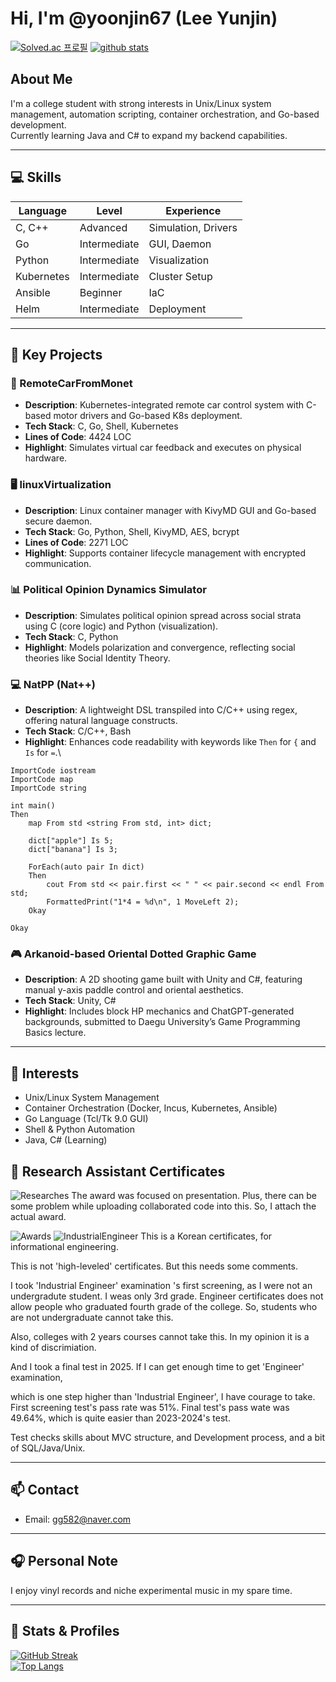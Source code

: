 
# Hi, I'm @yoonjin67 (Lee Yunjin)

[![Solved.ac 프로필](http://mazassumnida.wtf/api/generate_badge?boj=yoonjin67)](https://solved.ac/yoonjin67)
[![github stats](https://github-readme-stats.vercel.app/api?username=yoonjin67)](https://github.com/anuraghazra/github-readme-stats)

## About Me

I'm a college student with strong interests in Unix/Linux system management, automation scripting, container orchestration, and Go-based development.  
Currently learning Java and C# to expand my backend capabilities.

---

## 💻 Skills
| Language         | Level       | Experience       |
|------------------|-------------|------------------|
| C, C++           | Advanced    | Simulation, Drivers |
| Go               | Intermediate| GUI, Daemon         |
| Python           | Intermediate| Visualization       |
| Kubernetes       | Intermediate| Cluster Setup       |
| Ansible          | Beginner    | IaC                 |
| Helm             | Intermediate|   Deployment        |
----------------------------------------------------

## 🧩 Key Projects

### 🚗 RemoteCarFromMonet
- **Description**: Kubernetes-integrated remote car control system with C-based motor drivers and Go-based K8s deployment.
- **Tech Stack**: C, Go, Shell, Kubernetes
- **Lines of Code**: 4424 LOC
- **Highlight**: Simulates virtual car feedback and executes on physical hardware.

### 🖥️ linuxVirtualization
- **Description**: Linux container manager with KivyMD GUI and Go-based secure daemon.
- **Tech Stack**: Go, Python, Shell, KivyMD, AES, bcrypt
- **Lines of Code**: 2271 LOC
- **Highlight**: Supports container lifecycle management with encrypted communication.

### 📊 Political Opinion Dynamics Simulator
- **Description**: Simulates political opinion spread across social strata using C (core logic) and Python (visualization).
- **Tech Stack**: C, Python
- **Highlight**: Models polarization and convergence, reflecting social theories like Social Identity Theory.

### 💻 NatPP (Nat++)
- **Description**: A lightweight DSL transpiled into C/C++ using regex, offering natural language constructs.
- **Tech Stack**: C/C++, Bash
- **Highlight**: Enhances code readability with keywords like `Then` for `{` and `Is` for `=`.\

```dsl
ImportCode iostream
ImportCode map
ImportCode string

int main()
Then
    map From std <string From std, int> dict;
    
    dict["apple"] Is 5;
    dict["banana"] Is 3;
    
    ForEach(auto pair In dict)
    Then
        cout From std << pair.first << " " << pair.second << endl From std;
        FormattedPrint("1*4 = %d\n", 1 MoveLeft 2);
    Okay

Okay
```


### 🎮 Arkanoid-based Oriental Dotted Graphic Game
- **Description**: A 2D shooting game built with Unity and C#, featuring manual y-axis paddle control and oriental aesthetics.
- **Tech Stack**: Unity, C#
- **Highlight**: Includes block HP mechanics and ChatGPT-generated backgrounds, submitted to Daegu University’s Game Programming Basics lecture.

---

## 🧠 Interests

- Unix/Linux System Management
- Container Orchestration (Docker, Incus, Kubernetes, Ansible)
- Go Language (Tcl/Tk 9.0 GUI)
- Shell & Python Automation
- Java, C# (Learning)
## 🧠 Research Assistant Certificates
![Researches](./certs.png)
The award was focused on presentation.
Plus, there can be some problem while uploading collaborated code into this.
So, I attach the actual award.

![Awards](./award.png)
![IndustrialEngineer](./industrial_engineer.png)
This is a Korean certificates, for informational engineering. 

This is not 'high-leveled' certificates. But this needs some comments. 

I took 'Industrial Engineer' examination 's first screening, as I were not an undergradute student. I weas only 3rd grade.
Engineer certificates does not allow people who graduated fourth grade of the college. So, students who are not undergraduate cannot take this.

Also, colleges with 2 years courses cannot take this. In my opinion it is a kind of discrimiation.

And I took a final test in 2025. If I can get enough time to get 'Engineer' examination,

which is one step higher than 'Industrial Engineer', I have courage to take.
First screening test's pass rate was 51%. Final test's pass wate was 49.64%, which is quite easier than 2023-2024's test.

Test checks skills about MVC structure, and Development process, and a bit of SQL/Java/Unix.

---

## 📫 Contact

- Email: [gg582@naver.com](mailto:gg582@naver.com)
---


## 🎧 Personal Note

I enjoy vinyl records and niche experimental music in my spare time.

---

## 🔗 Stats & Profiles

[![GitHub Streak](http://github-readme-streak-stats.herokuapp.com?user=yoonjin67&theme=dark)](https://git.io/streak-stats)  
[![Top Langs](https://github-readme-stats.vercel.app/api/top-langs/?username=yoonjin67&layout=compact&theme=dark&exclude_repo=BaekjoonProblemSolvingCollections,linux-grate-10percent-overclock-test,RIOTOS-car,DOOM)](https://github.com/anuraghazra/github-readme-stats)
